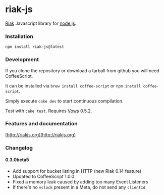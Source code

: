 # riak-js

[Riak](http://riak.basho.com) Javascript library for [node.js](http://nodejs.org/).

### Installation

    npm install riak-js@latest

### Development

If you clone the repository or download a tarball from github you will need CoffeeScript.

It can be installed via `brew install coffee-script` or `npm install coffee-script`.

Simply execute `cake dev` to start continuous compilation.

Test with `cake test`. Requires [Vows](http://vowsjs.org) 0.5.2.

### Features and documentation

[http://riakjs.org](http://riakjs.org)

### Changelog

#### 0.3.0beta5

 - Add support for bucket listing in HTTP (new Riak 0.14 feature)
 - Updated to CoffeeScript 1.0.0
 - Fixed a memory leak caused by adding too many Event Listeners
 - If there's no `vclock` present in a Meta, do not send any `clientId`